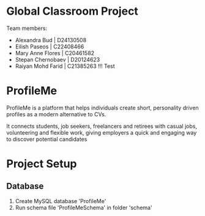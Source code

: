 # Global Classroom Project 

Team members: 
- Alexandra Bud     | D24130508
- Eilish Paseos     | C22408466          
- Mary Anne Flores  | C20461582 
- Stepan Chernobaev | D20124623
- Raiyan Mohd Farid | C21385263 !!! Test

# ProfileMe

ProfileMe is a platform that helps individuals create short, personality driven profiles as a modern alternative to CVs. 

It connects students, job seekers, freelancers and retirees with casual jobs, volunteering and flexible work, giving employers a quick and engaging way to discover potential candidates

# Project Setup

## Database
1. Create MySQL database 'ProfileMe'
2. Run schema file 'ProfileMeSchema' in folder 'schema'


